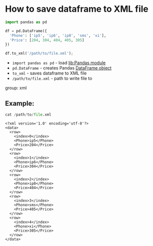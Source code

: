 # How to save dataframe to XML file

```python
import pandas as pd

df = pd.DataFrame({
  'Phone': ['ip5', 'ip6', 'ip8', 'sms', 'xi'],
  'Price': [204, 304, 404, 405, 305]
})

df.to_xml('/path/to/file.xml');
```

- `import pandas as pd` - load [lib:Pandas module](/python-pandas/how-to-install-pandas)
- `pd.DataFrame` - creates Pandas [DataFrame object](https://pandas.pydata.org/docs/reference/api/pandas.DataFrame.html)
- `to_xml` - saves dataframe to XML file
- `/path/to/file.xml` - path to write file to

group: xml

## Example: 
```python
cat /path/to/file.xml
```
```
<?xml version='1.0' encoding='utf-8'?>
<data>
  <row>
    <index>0</index>
    <Phone>ip5</Phone>
    <Price>204</Price>
  </row>
  <row>
    <index>1</index>
    <Phone>ip6</Phone>
    <Price>304</Price>
  </row>
  <row>
    <index>2</index>
    <Phone>ip8</Phone>
    <Price>404</Price>
  </row>
  <row>
    <index>3</index>
    <Phone>sms</Phone>
    <Price>405</Price>
  </row>
  <row>
    <index>4</index>
    <Phone>xi</Phone>
    <Price>305</Price>
  </row>
</data>
```

